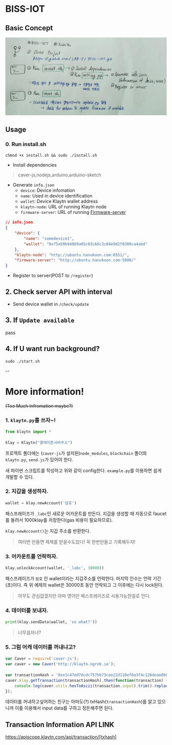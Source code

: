 # BISS-IOT

## Basic Concept
![concept](./assets/concept.jpg)

## Usage

### 0. Run install.sh
	chmod +x install.sh && sudo ./install.sh
- Install dependencies

>caver-js,nodejs,arduino,arduino-sketch 

- Generate `info.json`
    - `device`: Device infomation
    - `name`: Used in device identification
    - `wallet`: Device Klaytn wallet address
    - `klaytn-node`: URL of running Klaytn node
    - `firmware-server`: URL of running [Firmware-server](https://github.com/junhoyeo/BISS-FirmwareServer)

```json
// info.json
{
    "device": {
        "name": "somedevice1",
        "wallet": "0x75a59b94889a05c03c66c3c84e9d2f8308ca4abd"
    },
    "klaytn-node": "http://ubuntu.hanukoon.com:8551/",
    "firmware-server": "http://ubuntu.hanukoon.com:5000/"
}
```

- Register to server(POST to `/register`)

## 2. Check server API with interval

- Send device wallet in `/check/update`

## 3. If `Update available`
pass

## 4. If U want run background?
	sudo ./start.sh
--
# More information! 
~~(Too Much Infromation maybe?)~~

### 1. `klaytn.py`를 쓰자~!
```python
from klaytn import *

klay = Klaytn("클레이튼서버주소")
```

프로젝트 폴더에는 (`caver-js`가 설치된)`node_modules`, `blockchain` 폴더와 `klaytn.py`, `send.js`가 있어야 한다.
 
새 파이썬 스크립트를 작성하고 위와 같이 config한다. `example.py`를 이용하면 쉽게 개발할 수 있다.

### 2. 지갑을 생성하자.
```python
wallet = klay.newAccount('암호')
```
패스프레이즈가 `_labc`인 새로운 어카운트를 만든다. 지갑을 생성할 때 자동으로 faucet를 돌려서 1000klay를 저장한다(gas 비용이 필요하므로).

`klay.newAccount()`는 지갑 주소를 반환한다.
>여러번 만들면 제제를 받을수도있다! 꼭 한번만들고 기록해두자!

### 3. 어카운트를 언락하자.
```python
klay.unlockAccount(wallet, '_labc', 30000))
```

패스프레이즈가 `암호` 인 wallet이라는 지갑주소를 언락한다. 마지막 인수는 언락 기간(초)이다. 즉 위 예제의 wallet은 30000초 동안 언락되고 그 이후에는 다시 lock된다.
>아무도 관심없겠지만 아마 영어만 패스프레이즈로 사용가능한걸로 안다.

### 4. 데이터를 보내자.
```python
print(klay.sendData(wallet, 'so what?'))
```
>너무쉽자너?

### 5. 그럼 어캐 데이터를 꺼내냐고?

```js
var Caver = require('caver-js');
var caver = new Caver('http://klaytn.ngrok.io');

var transactionHash = '0xe1c47ed7dcdc757bb73cee22d118ef0a3f4c126deae8b88b811a71d76f0704ba';
caver.klay.getTransaction(transactionHash).then(function(transaction) {
    console.log(caver.utils.hexToAscii(transaction.input).trim().replace('6FÐ!', ''));
});
```

데이터를 꺼내하고싶어하는 친구는 아마도(?) txHash(`transactionHash`)를 알고 있으니까 이를 이용해서 input data를 구하고 정돈해주면 된다.

## Transaction Information API LINK

https://apiscope.klaytn.com/api/transaction/[txhash]

